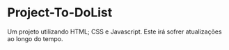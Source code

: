# Project-To-DoList
 Um projeto utilizando HTML; CSS e Javascript. Este irá sofrer atualizações ao longo do tempo.
